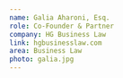 ```yaml
---
name: Galia Aharoni, Esq.
role: Co-Founder & Partner
company: HG Business Law
link: hgbusinesslaw.com
area: Business Law
photo: galia.jpg
---
```



